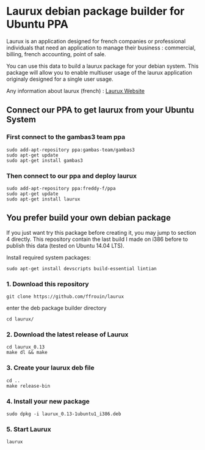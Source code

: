 # Laurux debian package builder for Ubuntu PPA

Laurux is an application designed for french companies or professional
individuals that need an application to manage their business : commercial,
billing, french accounting, point of sale.

You can use this data to build a laurux package for your debian
system. This package will allow you to enable multiuser usage of
the laurux application originaly designed for a single user usage.

Any information about laurux (french) : [Laurux Website](http://www.laurux.fr)

## Connect our PPA to get laurux from your Ubuntu System

### First connect to the gambas3 team ppa

	sudo add-apt-repository ppa:gambas-team/gambas3
	sudo apt-get update
	sudo apt-get install gambas3

### Then connect to our ppa and deploy laurux

	sudo add-apt-repository ppa:freddy-f/ppa
	sudo apt-get update
	sudo apt-get install laurux

## You prefer build your own debian package

If you just want try this package before creating it, you may jump
to section 4 directly. This repository contain the last build I made
on i386 before to publish this data (tested on Ubuntu 14.04 LTS).

Install required system packages:

	sudo apt-get install devscripts build-essential lintian

### 1. Download this repository

	git clone https://github.com/ffrouin/laurux

enter the deb package builder directory

	cd laurux/

### 2. Download the latest release of Laurux

	cd laurux_0.13
	make dl && make

### 3. Create your laurux deb file

	cd ..
	make release-bin

### 4. Install your new package

	sudo dpkg -i laurux_0.13-1ubuntu1_i386.deb

### 5. Start Laurux

	laurux

